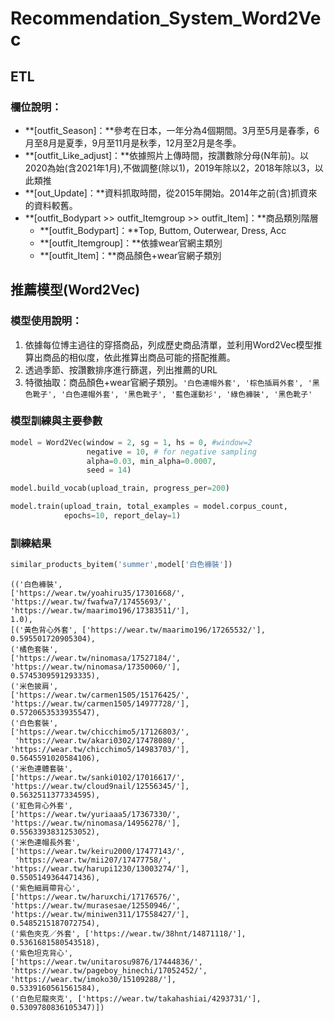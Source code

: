 # Recommendation_System_Word2Vec

## ETL

### 欄位說明：
* **[outfit_Season]：**參考在日本，一年分為4個期間。3月至5月是春季，6月至8月是夏季，9月至11月是秋季，12月至2月是冬季。
* **[outfit_Like_adjust]：**依據照片上傳時間，按讚數除分母(N年前)。以2020為始(含2021年1月),不做調整(除以1)，2019年除以2，2018年除以3，以此類推
* **[out_Update]：**資料抓取時間，從2015年開始。2014年之前(含)抓資來的資料較舊。
* **[outfit_Bodypart >> outfit_Itemgroup >> outfit_Item]：**商品類別階層
  * **[outfit_Bodypart]：**Top, Buttom, Outerwear, Dress, Acc
  * **[outfit_Itemgroup]：**依據wear官網主類別
  * **[outfit_Item]：**商品顏色+wear官網子類別

## 推薦模型(Word2Vec)

### 模型使用說明：
1. 依據每位博主過往的穿搭商品，列成歷史商品清單，並利用Word2Vec模型推算出商品的相似度，依此推算出商品可能的搭配推薦。
2. 透過季節、按讚數排序進行篩選，列出推薦的URL
3. 特徵抽取：商品顏色+wear官網子類別。`'白色連帽外套', '棕色插肩外套', '黑色靴子', '白色連帽外套', '黑色靴子', '藍色運動衫', '綠色褲裝', '黑色靴子'`


### 模型訓練與主要參數

```py
model = Word2Vec(window = 2, sg = 1, hs = 0, #window=2
                 negative = 10, # for negative sampling
                 alpha=0.03, min_alpha=0.0007,
                 seed = 14)

model.build_vocab(upload_train, progress_per=200)

model.train(upload_train, total_examples = model.corpus_count, 
            epochs=10, report_delay=1)
```


### 訓練結果

```py
similar_products_byitem('summer',model['白色褲裝'])
```
    (('白色褲裝',
    ['https://wear.tw/yoahiru35/17301668/',
    'https://wear.tw/fwafwa7/17455693/',
    'https://wear.tw/maarimo196/17383511/'],
    1.0),
    [('黃色背心外套', ['https://wear.tw/maarimo196/17265532/'], 0.595501720905304),
    ('橘色套裝',
    ['https://wear.tw/ninomasa/17527184/',
    'https://wear.tw/ninomasa/17350060/'],
    0.5745309591293335),
    ('米色披肩',
    ['https://wear.tw/carmen1505/15176425/',
    'https://wear.tw/carmen1505/14977728/'],
    0.5720653533935547),
    ('白色套裝',
    ['https://wear.tw/chicchimo5/17126803/',
     'https://wear.tw/akari0302/17478080/',
    'https://wear.tw/chicchimo5/14983703/'],
    0.5645591020584106),
    ('米色連體套裝',
    ['https://wear.tw/sanki0102/17016617/',
    'https://wear.tw/cloud9nail/12556345/'],
    0.5632511377334595),
    ('紅色背心外套',
    ['https://wear.tw/yuriaaa5/17367330/',
    'https://wear.tw/ninomasa/14956278/'],
    0.5563393831253052),
    ('米色連帽長外套',
    ['https://wear.tw/keiru2000/17477143/',
     'https://wear.tw/mii207/17477758/',
    'https://wear.tw/harupi1230/13003274/'],
    0.5505149364471436),
    ('紫色細肩帶背心',
    ['https://wear.tw/haruxchi/17176576/',
    'https://wear.tw/murasesae/12550946/',
    'https://wear.tw/miniwen311/17558427/'],
    0.5485215187072754),
    ('紫色夾克／外套', ['https://wear.tw/38hnt/14871118/'], 0.5361681580543518),
    ('紫色坦克背心',
    ['https://wear.tw/unitarosu9876/17444836/',
    'https://wear.tw/pageboy_hinechi/17052452/',
    'https://wear.tw/imoko30/15109288/'],
    0.5339160561561584),
    ('白色尼龍夾克', ['https://wear.tw/takahashiai/4293731/'], 0.5309780836105347)])
